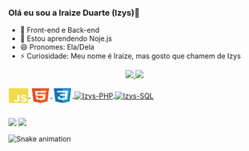 ### Olá eu sou a Iraize Duarte (Izys)👋

- 🔭 Front-end e Back-end
- 🌱 Estou aprendendo Noje.js
- 😄 Pronomes: Ela/Dela
- ⚡ Curiosidade: Meu nome é Iraize, mas gosto que chamem de Izys
<div align="center">
  <a href="https://github.com/IzysDuarte">
  <img height="180em" src="https://github-readme-stats.vercel.app/api?username=IzysDuarte&show_icons=true&theme=radical&include_all_commits=true&count_private=true"/>
  <img height="180em" src="https://github-readme-stats.vercel.app/api/top-langs/?username=IzysDuarte&layout=compact&langs_count=5&theme=radical"/>
 
  
</div>

<div style="display: inline_block"><br>
  <img align="center" alt="Izys-Js" height="30" width="40" src="https://raw.githubusercontent.com/devicons/devicon/master/icons/javascript/javascript-plain.svg">
  <img align="center" alt="Izys-HTML" height="30" width="40" src="https://raw.githubusercontent.com/devicons/devicon/master/icons/html5/html5-original.svg">
  <img align="center" alt="Izys-CSS" height="30" width="40" src="https://raw.githubusercontent.com/devicons/devicon/master/icons/css3/css3-original.svg">
  <img align="center" alt="Izys-PHP" height="30" whidth="40" src="https://cdn.jsdelivr.net/gh/devicons/devicon/icons/adonisjs/adonisjs-original.svg" />
  <img align="center" alt="Izys-SQL" height="30" whidth="40"   src="https://user-images.githubusercontent.com/109676887/181523926-cf676f10-beee-432a-b8da-7583be7efcf8.png" />
   </div>
  
  ##
 
 <div> 
  
<a href = "mailto:izysduarte@gmail.com"><img src="https://img.shields.io/badge/-Gmail-%23333?style=for-the-badge&logo=gmail&logoColor=white" target="_blank"></a>
  <a href="https://https://www.linkedin.com/in/izys-duarte-iraize-a4169b192/" target="_blank"><img src="https://img.shields.io/badge/-LinkedIn-%230077B5?style=for-the-badge&logo=linkedin&logoColor=white" target="_blank">
  </a> 
  
  ![Snake animation](https://github.com/IzysDuarte/IzysDuarte/blob/output/github-contribution-grid-snake.svg)
  
  </div>
 
  
 
